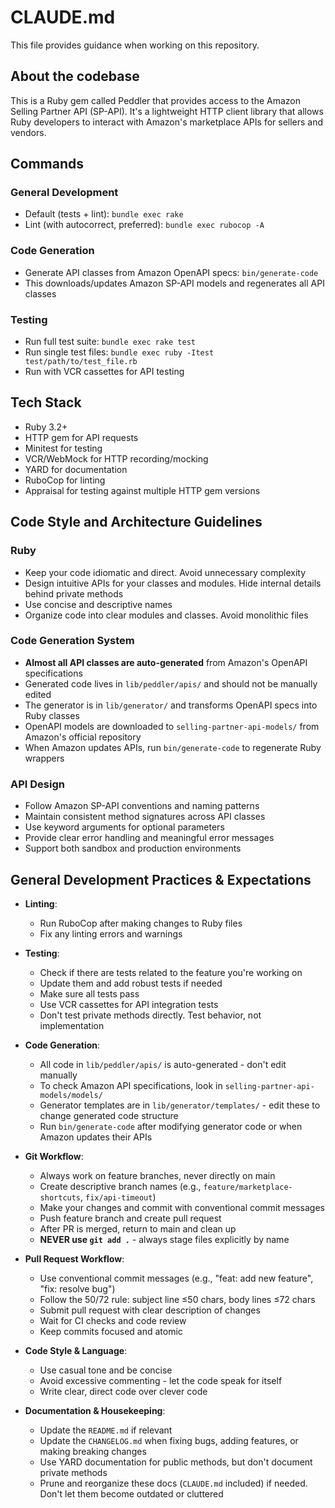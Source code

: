 # CLAUDE.md

This file provides guidance when working on this repository.

## About the codebase

This is a Ruby gem called Peddler that provides access to the Amazon Selling Partner API (SP-API). It's a lightweight HTTP client library that allows Ruby developers to interact with Amazon's marketplace APIs for sellers and vendors.

## Commands

### General Development

- Default (tests + lint): `bundle exec rake`
- Lint (with autocorrect, preferred): `bundle exec rubocop -A`

### Code Generation

- Generate API classes from Amazon OpenAPI specs: `bin/generate-code`
- This downloads/updates Amazon SP-API models and regenerates all API classes

### Testing

- Run full test suite: `bundle exec rake test`
- Run single test files: `bundle exec ruby -Itest test/path/to/test_file.rb`
- Run with VCR cassettes for API testing

## Tech Stack

- Ruby 3.2+
- HTTP gem for API requests
- Minitest for testing
- VCR/WebMock for HTTP recording/mocking
- YARD for documentation
- RuboCop for linting
- Appraisal for testing against multiple HTTP gem versions

## Code Style and Architecture Guidelines

### Ruby

- Keep your code idiomatic and direct. Avoid unnecessary complexity
- Design intuitive APIs for your classes and modules. Hide internal details behind private methods
- Use concise and descriptive names
- Organize code into clear modules and classes. Avoid monolithic files

### Code Generation System

- **Almost all API classes are auto-generated** from Amazon's OpenAPI specifications
- Generated code lives in `lib/peddler/apis/` and should not be manually edited
- The generator is in `lib/generator/` and transforms OpenAPI specs into Ruby classes
- OpenAPI models are downloaded to `selling-partner-api-models/` from Amazon's official repository
- When Amazon updates APIs, run `bin/generate-code` to regenerate Ruby wrappers

### API Design

- Follow Amazon SP-API conventions and naming patterns
- Maintain consistent method signatures across API classes
- Use keyword arguments for optional parameters
- Provide clear error handling and meaningful error messages
- Support both sandbox and production environments

## General Development Practices & Expectations

- **Linting**:

  - Run RuboCop after making changes to Ruby files
  - Fix any linting errors and warnings

- **Testing**:

  - Check if there are tests related to the feature you're working on
  - Update them and add robust tests if needed
  - Make sure all tests pass
  - Use VCR cassettes for API integration tests
  - Don't test private methods directly. Test behavior, not implementation

- **Code Generation**:

  - All code in `lib/peddler/apis/` is auto-generated - don't edit manually
  - To check Amazon API specifications, look in `selling-partner-api-models/models/`
  - Generator templates are in `lib/generator/templates/` - edit these to change generated code structure
  - Run `bin/generate-code` after modifying generator code or when Amazon updates their APIs

- **Git Workflow**:

  - Always work on feature branches, never directly on main
  - Create descriptive branch names (e.g., `feature/marketplace-shortcuts`, `fix/api-timeout`)
  - Make your changes and commit with conventional commit messages
  - Push feature branch and create pull request
  - After PR is merged, return to main and clean up
  - **NEVER use `git add .`** - always stage files explicitly by name

- **Pull Request Workflow**:

  - Use conventional commit messages (e.g., "feat: add new feature", "fix: resolve bug")
  - Follow the 50/72 rule: subject line ≤50 chars, body lines ≤72 chars
  - Submit pull request with clear description of changes
  - Wait for CI checks and code review
  - Keep commits focused and atomic

- **Code Style & Language**:

  - Use casual tone and be concise
  - Avoid excessive commenting - let the code speak for itself
  - Write clear, direct code over clever code

- **Documentation & Housekeeping**:

  - Update the `README.md` if relevant
  - Update the `CHANGELOG.md` when fixing bugs, adding features, or making breaking changes
  - Use YARD documentation for public methods, but don't document private methods
  - Prune and reorganize these docs (`CLAUDE.md` included) if needed. Don't let them become outdated or cluttered
